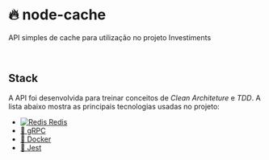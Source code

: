 # 🔥 node-cache

API simples de cache para utilização no projeto Investiments

<br>

## Stack

A API foi desenvolvida para treinar conceitos de *Clean Architeture* e *TDD*. A lista abaixo mostra as principais tecnologias usadas no projeto:

- [![Redis](https://redis.io/images/favicon.png) Redis](https://redis.io/)
- [🔌 gRPC](https://grpc.io/)
- [🐳 Docker](https://www.docker.com/get-started)
- [🧪 Jest](https://jestjs.io/pt-BR/docs/getting-started)
